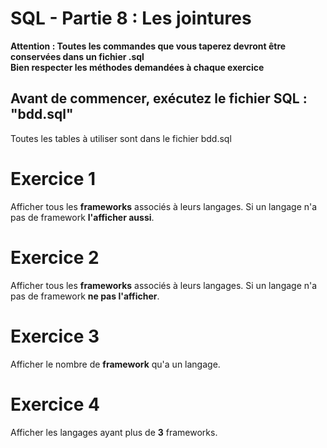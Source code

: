 # SQL - Partie 8 : Les jointures

**Attention : Toutes les commandes que vous taperez devront être conservées dans un fichier .sql**  
**Bien respecter les méthodes demandées à chaque exercice**

## Avant de commencer, exécutez le fichier SQL : "bdd.sql"

Toutes les tables à utiliser sont dans le fichier bdd.sql

# Exercice 1
Afficher tous les **frameworks** associés à leurs langages. Si un langage n'a pas de framework **l'afficher aussi**.

# Exercice 2
Afficher tous les **frameworks** associés à leurs langages. Si un langage n'a pas de framework **ne pas l'afficher**.

# Exercice 3
Afficher le nombre de **framework** qu'a un langage.

# Exercice 4
Afficher les langages ayant plus de **3** frameworks.
